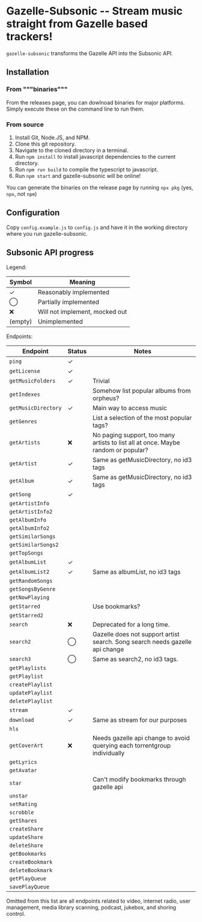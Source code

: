 # Gazelle-Subsonic -- Stream music straight from Gazelle based trackers!

`gazelle-subsonic` transforms the Gazelle API into the Subsonic API.

## Installation

### From """binaries"""

From the releases page, you can dowlnoad binaries for major platforms. Simply execute these on the
command line to run them.

### From source

1. Install Git, Node.JS, and NPM.
2. Clone this git repository.
3. Navigate to the cloned directory in a terminal.
4. Run `npm install` to install javascript dependencies to the current directory.
5. Run `npm run build` to compile the typescript to javascript.
6. Run `npm start` and gazelle-subsonic will be online!

You can generate the binaries on the release page by running `npx pkg` (yes, `npx`, not `npm`)

## Configuration

Copy `config.example.js` to `config.js` and have it in the working directory where you run gazelle-subsonic.

## Subsonic API progress

Legend:

| Symbol  | Meaning                        |
|---------|--------------------------------|
| ✓       | Reasonably implemented         |
| ⃝        | Partially implemented          |
| ❌      | Will not implement, mocked out |
| (empty) | Unimplemented                  |

Endpoints:

| Endpoint            | Status | Notes                                                                             |
|---------------------|--------|-----------------------------------------------------------------------------------|
| `ping`              | ✓      |                                                                                   |
| `getLicense`        | ✓      |                                                                                   |
| `getMusicFolders`   | ✓      | Trivial                                                                           |
| `getIndexes`        |        | Somehow list popular albums from orpheus?                                         |
| `getMusicDirectory` | ✓      | Main way to access music                                                          |
| `getGenres`         |        | List a selection of the most popular tags?                                        |
| `getArtists`        | ❌     | No paging support, too many artists to list all at once. Maybe random or popular? |
| `getArtist`         | ✓      | Same as getMusicDirectory, no id3 tags                                            |
| `getAlbum`          | ✓      | Same as getMusicDirectory, no id3 tags                                            |
| `getSong`           | ✓      |                                                                                   |
| `getArtistInfo`     |        |                                                                                   |
| `getArtistInfo2`    |        |                                                                                   |
| `getAlbumInfo`      |        |                                                                                   |
| `getAlbumInfo2`     |        |                                                                                   |
| `getSimilarSongs`   |        |                                                                                   |
| `getSimilarSongs2`  |        |                                                                                   |
| `getTopSongs`       |        |                                                                                   |
| `getAlbumList`      | ✓      |                                                                                   |
| `getAlbumList2`     | ✓      | Same as albumList, no id3 tags                                                    |
| `getRandomSongs`    |        |                                                                                   |
| `getSongsByGenre`   |        |                                                                                   |
| `getNowPlaying`     |        |                                                                                   |
| `getStarred`        |        | Use bookmarks?                                                                    |
| `getStarred2`       |        |                                                                                   |
| `search`            | ❌     | Deprecated for a long time.                                                       |
| `search2`           | ⃝       | Gazelle does not support artist search. Song search needs gazelle api change      |
| `search3`           | ⃝       | Same as search2, no id3 tags.                                                     |
| `getPlaylists`      |        |                                                                                   |
| `getPlaylist`       |        |                                                                                   |
| `createPlaylist`    |        |                                                                                   |
| `updatePlaylist`    |        |                                                                                   |
| `deletePlaylist`    |        |                                                                                   |
| `stream`            | ✓      |                                                                                   |
| `download`          | ✓      | Same as stream for our purposes                                                   |
| `hls`               |        |                                                                                   |
| `getCoverArt`       | ❌     | Needs gazelle api change to avoid querying each torrentgroup individually         |
| `getLyrics`         |        |                                                                                   |
| `getAvatar`         |        |                                                                                   |
| `star`              |        | Can't modify bookmarks through gazelle api                                        |
| `unstar`            |        |                                                                                   |
| `setRating`         |        |                                                                                   |
| `scrobble`          |        |                                                                                   |
| `getShares`         |        |                                                                                   |
| `createShare`       |        |                                                                                   |
| `updateShare`       |        |                                                                                   |
| `deleteShare`       |        |                                                                                   |
| `getBookmarks`      |        |                                                                                   |
| `createBookmark`    |        |                                                                                   |
| `deleteBookmark`    |        |                                                                                   |
| `getPlayQueue`      |        |                                                                                   |
| `savePlayQueue`     |        |                                                                                   |

Omitted from this list are all endpoints related to video, internet radio, user management, media
library scanning, podcast, jukebox, and shoring control.
